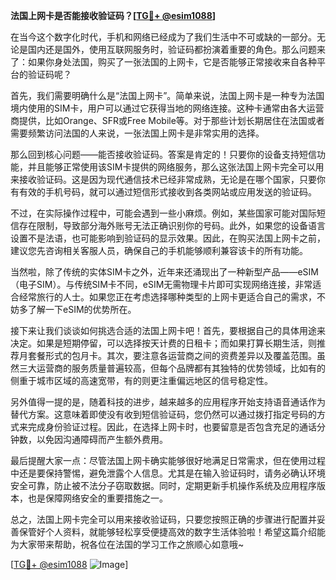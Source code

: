 **法国上网卡是否能接收验证码？[[TG💪+ @esim1088](https://t.me/s/esim1088)]**

在当今这个数字化时代，手机和网络已经成为了我们生活中不可或缺的一部分。无论是国内还是国外，使用互联网服务时，验证码都扮演着重要的角色。那么问题来了：如果你身处法国，购买了一张法国的上网卡，它是否能够正常接收来自各种平台的验证码呢？

首先，我们需要明确什么是“法国上网卡”。简单来说，法国上网卡是一种专为法国境内使用的SIM卡，用户可以通过它获得当地的网络连接。这种卡通常由各大运营商提供，比如Orange、SFR或Free Mobile等。对于那些计划长期居住在法国或者需要频繁访问法国的人来说，一张法国上网卡是非常实用的选择。

那么回到核心问题——能否接收验证码。答案是肯定的！只要你的设备支持短信功能，并且能够正常使用该SIM卡提供的网络服务，那么这张法国上网卡完全可以用来接收验证码。这是因为现代通信技术已经非常成熟，无论是在哪个国家，只要你有有效的手机号码，就可以通过短信形式接收到各类网站或应用发送的验证码。

不过，在实际操作过程中，可能会遇到一些小麻烦。例如，某些国家可能对国际短信存在限制，导致部分海外账号无法正确识别你的号码。此外，如果您的设备语言设置不是法语，也可能影响到验证码的显示效果。因此，在购买法国上网卡之前，建议您先咨询相关客服人员，确保自己的手机能够顺利兼容该卡的所有功能。

当然啦，除了传统的实体SIM卡之外，近年来还涌现出了一种新型产品——eSIM（电子SIM）。与传统SIM卡不同，eSIM无需物理卡片即可实现网络连接，非常适合经常旅行的人士。如果您正在考虑选择哪种类型的上网卡更适合自己的需求，不妨多了解一下eSIM的优势所在。

接下来让我们谈谈如何挑选合适的法国上网卡吧！首先，要根据自己的具体用途来决定。如果是短期停留，可以选择按天计费的日租卡；而如果打算长期生活，则推荐月套餐形式的包月卡。其次，要注意各运营商之间的资费差异以及覆盖范围。虽然三大运营商的服务质量普遍较高，但每个品牌都有其独特的优势领域，比如有的侧重于城市区域的高速宽带，有的则更注重偏远地区的信号稳定性。

另外值得一提的是，随着科技的进步，越来越多的应用程序开始支持语音通话作为替代方案。这意味着即使没有收到短信验证码，您仍然可以通过拨打指定号码的方式来完成身份验证过程。因此，在选择上网卡时，也要留意是否包含充足的通话分钟数，以免因沟通障碍而产生额外费用。

最后提醒大家一点：尽管法国上网卡确实能够很好地满足日常需求，但在使用过程中还是要保持警惕，避免泄露个人信息。尤其是在输入验证码时，请务必确认环境安全可靠，防止被不法分子窃取数据。同时，定期更新手机操作系统及应用程序版本，也是保障网络安全的重要措施之一。

总之，法国上网卡完全可以用来接收验证码，只要您按照正确的步骤进行配置并妥善保管好个人资料，就能够轻松享受便捷高效的数字生活体验啦！希望这篇介绍能为大家带来帮助，祝各位在法国的学习工作之旅顺心如意哦~

[[TG💪+ @esim1088](https://t.me/s/esim1088) ![Image](https://i.postimg.cc/4NQfJmqS/Snipaste-2025-05-13-00-14-12.png)]